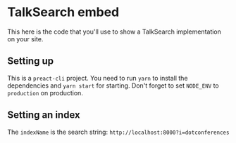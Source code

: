 # TalkSearch embed

This here is the code that you'll use to show a TalkSearch implementation on
your site.

## Setting up

This is a `preact-cli` project. You need to run `yarn` to install the
dependencies and `yarn start` for starting. Don't forget to set `NODE_ENV` to
`production` on production.

## Setting an index

The `indexName` is the search string: `http://localhost:8000?i=dotconferences`
